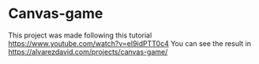 # Canvas-game

This project was made following this tutorial https://www.youtube.com/watch?v=eI9idPTT0c4
You can see the result in https://alvarezdavid.com/projects/canvas-game/ 
